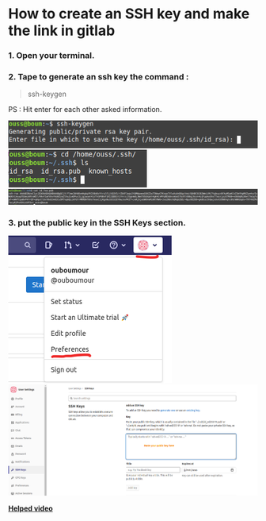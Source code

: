 # How to create an SSH key and make the link in gitlab

### 1. Open your terminal.


### 2. Tape to generate an ssh key the command :  

   > ssh-keygen   

   PS : Hit enter for each other asked information.


   ![](assets/1.png)  
   ![](assets/2.png)
   ![](assets/3.png)

### 3. put the public key in the SSH Keys section.  


![](assets/4.png)
![](assets/5.png)

**[Helped video](https://www.youtube.com/watch?v=mNtQ55quG9M&t=98s "Helped video")**
